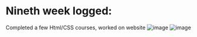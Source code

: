 # Nineth week logged:
Completed a few Html/CSS courses, worked on website
![image](https://github.com/user-attachments/assets/f33ec640-1632-498f-8545-8a6b575779fd)
![image](https://github.com/user-attachments/assets/56c4002e-1dc2-41e1-a235-1ee3be8f83e4)
